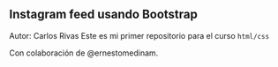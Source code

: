 ## Instagram feed usando Bootstrap
Autor: Carlos Rivas
Este es mi primer repositorio para el curso `html/css`

Con colaboración de @ernestomedinam.